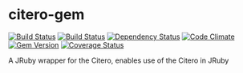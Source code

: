 citero-gem
======================
[![Build Status](http://jenkins1.bobst.nyu.edu/view/Citation/job/citero-gem/badge/icon)](http://jenkins1.bobst.nyu.edu/view/Citation/job/citero-gem/)
[![Build Status](https://secure.travis-ci.org/NYULibraries/citero-gem.png?branch=master)](http://travis-ci.org/NYULibraries/citero-gem)
[![Dependency Status](https://gemnasium.com/NYULibraries/citero-gem.png)](https://gemnasium.com/NYULibraries/citero-gem)
[![Code Climate](https://codeclimate.com/github/NYULibraries/citero-gem.png)](https://codeclimate.com/github/NYULibraries/citero-gem)
[![Gem Version](https://badge.fury.io/rb/citero.png)](http://badge.fury.io/rb/citero)
[![Coverage Status](https://coveralls.io/repos/NYULibraries/citero-gem/badge.png?branch=master)](https://coveralls.io/r/NYULibraries/citero-gem)


A JRuby wrapper for the Citero, enables use of the Citero in JRuby